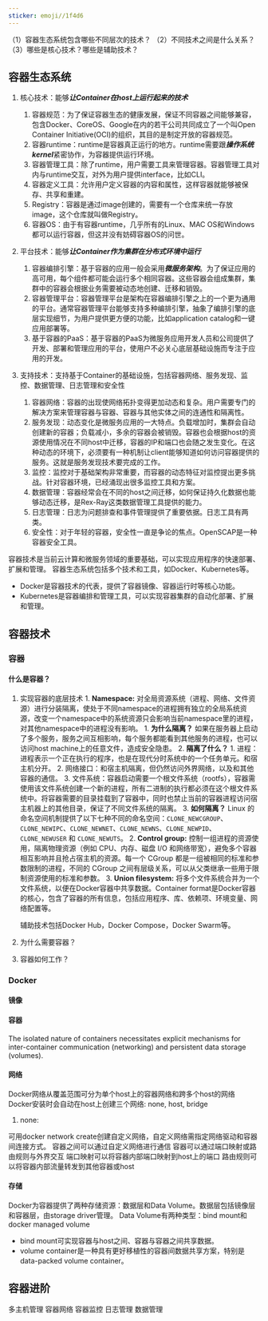 ```yaml
---
sticker: emoji//1f4d6
---
```

（1）容器生态系统包含哪些不同层次的技术？
（2）不同技术之间是什么关系？
（3）哪些是核心技术？哪些是辅助技术？


## 容器生态系统
1. 核心技术：能够***让Container在host上运行起来的技术***
	1. 容器规范：为了保证容器生态的健康发展，保证不同容器之间能够兼容，包含Docker、CoreOS、Google在内的若干公司共同成立了一个叫Open Container Initiative(OCI)的组织，其目的是制定开放的容器规范。
	2. 容器runtime：runtime是容器真正运行的地方。runtime需要跟***操作系统kernel***紧密协作，为容器提供运行环境。
	3. 容器管理工具：除了runtime，用户需要工具来管理容器。容器管理工具对内与runtime交互，对外为用户提供interface，比如CLI。
	4. 容器定义工具：允许用户定义容器的内容和属性，这样容器就能够被保存、共享和重建。
	5. Registry：容器是通过image创建的，需要有一个仓库来统一存放image，这个仓库就叫做Registry。
	6. 容器OS：由于有容器runtime，几乎所有的Linux、MAC OS和Windows都可以运行容器，但这并没有妨碍容器OS的问世。

2. 平台技术：能够***让Container作为集群在分布式环境中运行***
	1. 容器编排引擎：基于容器的应用一般会采用***微服务架构***。为了保证应用的高可用，每个组件都可能会运行多个相同容器。这些容器会组成集群，集群中的容器会根据业务需要被动态地创建、迁移和销毁。
	2. 容器管理平台：容器管理平台是架构在容器编排引擎之上的一个更为通用的平台。通常容器管理平台能够支持多种编排引擎，抽象了编排引擎的底层实现细节，为用户提供更方便的功能，比如application catalog和一键应用部署等。
	3. 基于容器的PaaS：基于容器的PaaS为微服务应用开发人员和公司提供了开发、部署和管理应用的平台，使用户不必关心底层基础设施而专注于应用的开发。
	
3. 支持技术：支持基于Container的基础设施，包括容器网络、服务发现、监控、数据管理、日志管理和安全性
	1. 容器网络：容器的出现使网络拓扑变得更加动态和复杂。用户需要专门的解决方案来管理容器与容器、容器与其他实体之间的连通性和隔离性。
	2. 服务发现：动态变化是微服务应用的一大特点。负载增加时，集群会自动创建新的容器；负载减小，多余的容器会被销毁。容器也会根据host的资源使用情况在不同host中迁移，容器的IP和端口也会随之发生变化。在这种动态的环境下，必须要有一种机制让client能够知道如何访问容器提供的服务。这就是服务发现技术要完成的工作。
	3. 监控：监控对于基础架构非常重要，而容器的动态特征对监控提出更多挑战。针对容器环境，已经涌现出很多监控工具和方案。
	4. 数据管理：容器经常会在不同的host之间迁移，如何保证持久化数据也能够动态迁移，是Rex-Ray这类数据管理工具提供的能力。
	5. 日志管理：日志为问题排查和事件管理提供了重要依据。日志工具有两类。
	6. 安全性：对于年轻的容器，安全性一直是争论的焦点。OpenSCAP是一种容器安全工具。

容器技术是当前云计算和微服务领域的重要基础，可以实现应用程序的快速部署、扩展和管理。
容器生态系统包括多个技术和工具，如Docker、Kubernetes等。
- Docker是容器技术的代表，提供了容器镜像、容器运行时等核心功能。
- Kubernetes是容器编排和管理工具，可以实现容器集群的自动化部署、扩展和管理。

## 容器技术

### 容器

#### 什么是容器？
1. 实现容器的底层技术
		1. **Namespace:** 对全局资源系统（进程、网络、文件资源）进行分装隔离，使处于不同namespace的进程拥有独立的全局系统资源，改变一个namespace中的系统资源只会影响当前namespace里的进程，对其他namespace中的进程没有影响。
			1. **为什么隔离？** 如果在服务器上启动了多个服务，服务之间互相影响，每个服务都能看到其他服务的进程，也可以访问host machine上的任意文件，造成安全隐患。
			2. **隔离了什么？** 
				1. 进程：进程表示一个正在执行的程序，也是在现代分时系统中的一个任务单元。和宿主机分开。
				2. 网络接口：和宿主机隔离，但仍然访问外界网络，以及和其他容器的通信。
				3. 文件系统：容器启动需要一个根文件系统（rootfs），容器需使用该文件系统创建一个新的进程，所有二进制的执行都必须在这个根文件系统中。将容器需要的目录挂载到了容器中，同时也禁止当前的容器进程访问宿主机器上的其他目录，保证了不同文件系统的隔离。
			3. **如何隔离？** Linux 的命名空间机制提供了以下七种不同的命名空间：`CLONE_NEWCGROUP`、`CLONE_NEWIPC`、`CLONE_NEWNET`、`CLONE_NEWNS`、`CLONE_NEWPID`、`CLONE_NEWUSER` 和 `CLONE_NEWUTS`。
		2. **Control group:** 控制一组进程的资源使用，隔离物理资源（例如 CPU、内存、磁盘 I/O 和网络带宽），避免多个容器相互影响并且抢占宿主机的资源。每一个 CGroup 都是一组被相同的标准和参数限制的进程，不同的 CGroup 之间有层级关系，可以从父类继承一些用于限制资源使用的标准和参数。
		3. **Union filesystem:** 将多个文件系统合并为一个文件系统，以便在Docker容器中共享数据。Container format是Docker容器的核心，包含了容器的所有信息，包括应用程序、库、依赖项、环境变量、网络配置等。
	
	辅助技术包括Docker Hub，Docker Compose，Docker Swarm等。
		
1. 为什么需要容器？
2. 容器如何工作？


### Docker

#### 镜像
#### 容器


The isolated nature of containers necessitates explicit mechanisms for inter-container communication (networking) and persistent data storage (volumes).
#### 网络
Docker网络从覆盖范围可分为单个host上的容器网络和跨多个host的网络
Docker安装时会自动在host上创建三个网络: none, host, bridge
1. none:

可用docker network create创建自定义网络，自定义网络需指定网络驱动和容器间连接方式。
容器之间可以通过自定义网络进行通信
容器可以通过端口映射或路由规则与外界交互
端口映射可以将容器内部端口映射到host上的端口
路由规则可以将容器内部流量转发到其他容器或host

#### 存储
Docker为容器提供了两种存储资源：数据层和Data Volume。数据层包括镜像层和容器层，由storage driver管理。
Data Volume有两种类型：bind mount和docker managed volume
- bind mount可实现容器与host之间、容器与容器之间共享数据。
- volume container是一种具有更好移植性的容器间数据共享方案，特别是data-packed volume container。



## 容器进阶
多主机管理
容器网络
容器监控
日志管理
数据管理
